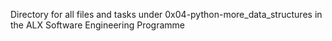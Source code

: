 Directory for all files and tasks under 0x04-python-more_data_structures in the ALX Software Engineering Programme
